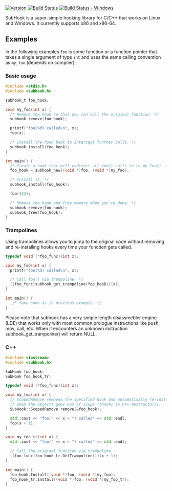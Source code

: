 [![Version][version_badge]][version]
[![Build Status][build_status]][build]
[![Build Status - Windows][build_status_win]][build_win]

SubHook is a super-simple hooking library for C/C++ that works on Linux and
Windows. It currently supports x86 and x86-64.

Examples
--------

In the following examples `foo` is some function or a function pointer that
takes a single argument of type `int` and uses the same calling convention
as `my_foo` (depends on compiler).

### Basic usage

```c
#include <stdio.h>
#include <subhook.h>

subhook_t foo_hook;

void my_foo(int x) {
  /* Remove the hook so that you can call the original function. */
  subhook_remove(foo_hook);

  printf("foo(%d) called\n", x);
  foo(x);

  /* Install the hook back to intercept further calls. */
  subhook_install(foo_hook);
}

int main() {
  /* Create a hook that will redirect all foo() calls to to my_foo(). */
  foo_hook = subhook_new((void *)foo, (void *)my_foo);

  /* Install it. */
  subhook_install(foo_hook);

  foo(123);

  /* Remove the hook and free memory when you're done. */
  subhook_remove(foo_hook);
  subhook_free(foo_hook);
}
```

### Trampolines

Using trampolines allows you to jump to the original code without removing
and re-installing hooks every time your function gets called.

```c
typedef void (*foo_func)(int x);

void my_foo(int x) {
  printf("foo(%d) called\n", x);

  /* Call foo() via trampoline. */
  ((foo_func)subhook_get_trampoline(foo_hook))(x);
}

int main() {
   /* Same code as in previous example. */
}
```

Please note that subhook has a very simple length disassmebler engine (LDE) that works only with most common prologue instructions like push, mov, call, etc. When it encounters an unknown instruction subhook_get_trampoline() will return NULL.

### C++

```c++
#include <iostream>
#include <subhook.h>

SubHook foo_hook;
SubHook foo_hook_tr;

typedef void (*foo_func)(int x);

void my_foo(int x) {
  // ScopedRemove removes the specified hook and automatically re-installs it
  // when the objectt goes out of scope (thanks to C++ destructors).
  SubHook::ScopedRemove remove(&foo_hook);

  std::cout << "foo(" << x < ") called" << std::endl;
  foo(x + 1);
}

void my_foo_tr(int x) {
  std::cout << "foo(" << x < ") called" << std::endl;

  // Call the original function via trampoline.
  ((foo_func)foo_hook_tr.GetTrampoline())(x + 1);
}

int main() {
  foo_hook.Install((void *)foo, (void *)my_foo);
  foo_hook_tr.Install((void *)foo, (void *)my_foo_tr);
}
```

[version]: http://badge.fury.io/gh/zeex%2Fsubhook
[version_badge]: https://badge.fury.io/gh/zeex%2Fsubhook.svg
[build]: https://travis-ci.org/Zeex/subhook
[build_status]: https://travis-ci.org/Zeex/subhook.svg?branch=master
[build_win]: https://ci.appveyor.com/project/Zeex/subhook/branch/master
[build_status_win]: https://ci.appveyor.com/api/projects/status/q5sp0p8ahuqfh8e4/branch/master?svg=true
